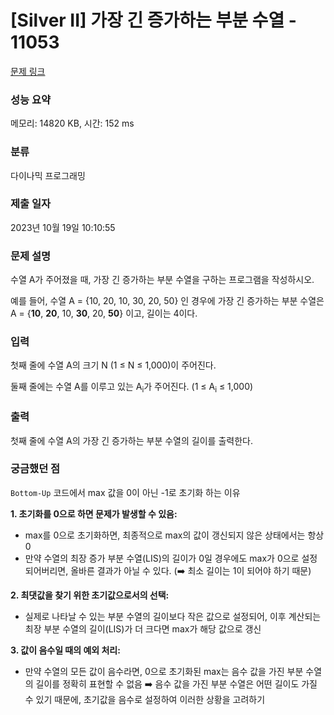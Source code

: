 # [Silver II] 가장 긴 증가하는 부분 수열 - 11053 

[문제 링크](https://www.acmicpc.net/problem/11053) 

### 성능 요약

메모리: 14820 KB, 시간: 152 ms

### 분류

다이나믹 프로그래밍

### 제출 일자

2023년 10월 19일 10:10:55

### 문제 설명

<p>수열 A가 주어졌을 때, 가장 긴 증가하는 부분 수열을 구하는 프로그램을 작성하시오.</p>

<p>예를 들어, 수열 A = {10, 20, 10, 30, 20, 50} 인 경우에 가장 긴 증가하는 부분 수열은 A = {<strong>10</strong>, <strong>20</strong>, 10, <strong>30</strong>, 20, <strong>50</strong>} 이고, 길이는 4이다.</p>

### 입력 

 <p>첫째 줄에 수열 A의 크기 N (1 ≤ N ≤ 1,000)이 주어진다.</p>

<p>둘째 줄에는 수열 A를 이루고 있는 A<sub>i</sub>가 주어진다. (1 ≤ A<sub>i</sub> ≤ 1,000)</p>

### 출력 

 <p>첫째 줄에 수열 A의 가장 긴 증가하는 부분 수열의 길이를 출력한다.</p>

### 궁금했던 점

`Bottom-Up` 코드에서 max 값을 0이 아닌 -1로 초기화 하는 이유
   
   **1. 초기화를 0으로 하면 문제가 발생할 수 있음:**

   * max를 0으로 초기화하면, 최종적으로 max의 값이 갱신되지 않은 상태에서는 항상 0
   * 만약 수열의 최장 증가 부분 수열(LIS)의 길이가 0일 경우에도 max가 0으로 설정되어버리면, 올바른 결과가 아닐 수 있다. (➡️ 최소 길이는 1이 되어야 하기 때문)

   **2. 최댓값을 찾기 위한 초기값으로서의 선택:**

   * 실제로 나타날 수 있는 부분 수열의 길이보다 작은 값으로 설정되어, 이후 계산되는 최장 부분 수열의 길이(LIS)가 더 크다면 max가 해당 값으로 갱신 

   **3. 값이 음수일 때의 예외 처리:**

   * 만약 수열의 모든 값이 음수라면, 0으로 초기화된 max는 음수 값을 가진 부분 수열의 길이를 정확히 표현할 수 없음 ➡️ 음수 값을 가진 부분 수열은 어떤 길이도 가질 수 있기 때문에, 초기값을 음수로 설정하여 이러한 상황을 고려하기
